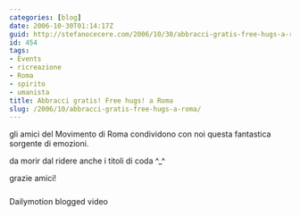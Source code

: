 ```yaml
---
categories: [blog]
date: 2006-10-30T01:14:17Z
guid: http://stefanocecere.com/2006/10/30/abbracci-gratis-free-hugs-a-roma/
id: 454
tags:
- Events
- ricreazione
- Roma
- spirito
- umanista
title: Abbracci gratis! Free hugs! a Roma
slug: /2006/10/abbracci-gratis-free-hugs-a-roma/
---
```


gli amici del Movimento di Roma condividono con noi questa fantastica sorgente di emozioni.
  
da morir dal ridere anche i titoli di coda ^_^
  
grazie amici!

<div style="margin-bottom:25px;margin-top:25px">
  <div style="width:320px;text-align:left">
    <!-- #i7g7aur45f512e7w4qsnjmc3k25680p9rwxad4gr6{width:320px;height:256px;border:none;margin:0px;} -->Dailymotion blogged video
  </div>
</div>